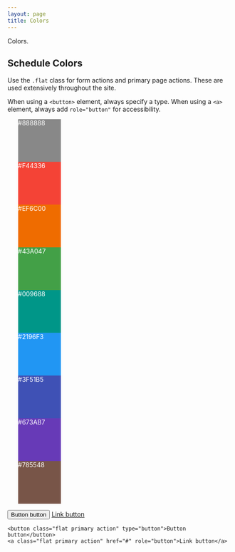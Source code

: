 ```yaml
---
layout: page
title: Colors
---
```


Colors.

## Schedule Colors

Use the `.flat` class for form actions and primary page actions. These are used extensively throughout the site.

When using a `<button>` element, always specify a type. When using a `<a>` element, always add `role="button"` for accessibility.

<ul style="color:#fff;list-style:none;">
    <li style="width: 96px;height: 96px;background-color: #888888">#888888</li>
    <li style="width: 96px;height: 96px;background-color: #F44336">#F44336</li>
    <li style="width: 96px;height: 96px;background-color: #EF6C00">#EF6C00</li>
    <li style="width: 96px;height: 96px;background-color: #43A047">#43A047</li>
    <li style="width: 96px;height: 96px;background-color: #009688">#009688</li>
    <li style="width: 96px;height: 96px;background-color: #2196F3">#2196F3</li>
    <li style="width: 96px;height: 96px;background-color: #3F51B5">#3F51B5</li>
    <li style="width: 96px;height: 96px;background-color: #673AB7">#673AB7</li>
    <li style="width: 96px;height: 96px;background-color: #785548">#785548</li>
</ul>
<button class="flat primary action" type="button">Button button</button>
<a class="btn" href="#" role="button">Link button</a>

```
<button class="flat primary action" type="button">Button button</button>
<a class="flat primary action" href="#" role="button">Link button</a>
```
